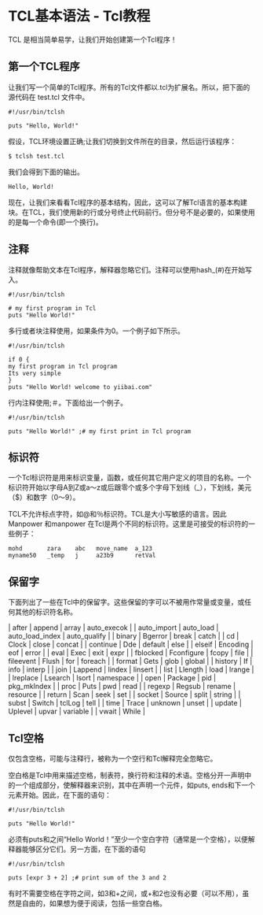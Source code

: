 # TCL基本语法 - Tcl教程

TCL 是相当简单易学，让我们开始创建第一个Tcl程序！

## 第一个TCL程序

让我们写一个简单的Tcl程序。所有的Tcl文件都以.tcl为扩展名。所以，把下面的源代码在 test.tcl 文件中。

```
#!/usr/bin/tclsh

puts "Hello, World!" 
```

假设，TCL环境设置正确;让我们切换到文件所在的目录，然后运行该程序：

```
$ tclsh test.tcl
```

我们会得到下面的输出。

```
Hello, World!

```

现在，让我们来看看Tcl程序的基本结构，因此，这可以了解Tcl语言的基本构建块。在TCL，我们使用新的行或分号终止代码前行。但分号不是必要的，如果使用的是每一个命令(即一个换行)。

## 注释

注释就像帮助文本在Tcl程序，解释器忽略它们。注释可以使用hash_(#)在开始写入。

```
#!/usr/bin/tclsh

# my first program in Tcl
puts "Hello World!" 
```

多行或者块注释使用，如果条件为0。一个例子如下所示。

```
#!/usr/bin/tclsh

if 0 {
my first program in Tcl program
Its very simple
}
puts "Hello World! welcome to yiibai.com" 
```

行内注释使用;＃。下面给出一个例子。

```
#!/usr/bin/tclsh

puts "Hello World!" ;# my first print in Tcl program
```

## 标识符

一个Tcl标识符是用来标识变量，函数，或任何其它用户定义的项目的名称。一个标识符开始以字母A到Z或a〜z或后跟零个或多个字母下划线（_），下划线，美元（$）和数字（0〜9）。

TCL不允许标点字符，如@和％标识符。TCL是大小写敏感的语言。因此Manpower 和manpower 在Tcl是两个不同的标识符。这里是可接受的标识符的一些例子：

```
mohd       zara    abc   move_name  a_123
myname50   _temp   j     a23b9      retVal
```

## 保留字

下面列出了一些在Tcl中的保留字。这些保留的字可以不被用作常量或变量，或任何其他的标识符名称。

| after | append | array | auto_execok |
| auto_import | auto_load | auto_load_index | auto_qualify |
| binary | Bgerror | break | catch |
| cd | Clock | close | concat |
| continue | Dde | default | else |
| elseif | Encoding | eof | error |
| eval | Exec | exit | expr |
| fblocked | Fconfigure | fcopy | file |
| fileevent | Flush | for | foreach |
| format | Gets | glob | global |
| history | If | info | interp |
| join | Lappend | lindex | linsert |
| list | Llength | load | lrange |
| lreplace | Lsearch | lsort | namespace |
| open | Package | pid | pkg_mkIndex |
| proc | Puts | pwd | read |
| regexp | Regsub | rename | resource |
| return | Scan | seek | set |
| socket | Source | split | string |
| subst | Switch | tclLog | tell |
| time | Trace | unknown | unset |
| update | Uplevel | upvar | variable |
| vwait | While |

## Tcl空格

仅包含空格，可能与注释行，被称为一个空行和Tcl解释完全忽略它。

空白格是Tcl中用来描述空格，制表符，换行符和注释的术语。空格分开一声明中的一个组成部分，使解释器来识别，其中在声明一个元件，如puts, ends和下一个元素开始。因此，在下面的语句：

```
#!/usr/bin/tclsh

puts "Hello World!" 
```

必须有puts和之间“Hello World！”至少一个空白字符（通常是一个空格），以便解释器能够区分它们。另一方面，在下面的语句

```
#!/usr/bin/tclsh

puts [expr 3 + 2] ;# print sum of the 3 and 2
```

有时不需要空格在字符之间，如3和+之间，或+和2也没有必要（可以不用），虽然是自由的，如果想为便于阅读，包括一些空白格。

 